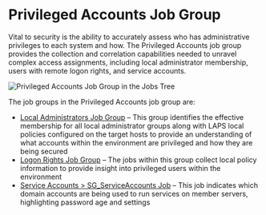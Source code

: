 # Privileged Accounts Job Group

Vital to security is the ability to accurately assess who has administrative privileges to each
system and how. The Privileged Accounts job group provides the collection and correlation
capabilities needed to unravel complex access assignments, including local administrator membership,
users with remote logon rights, and service accounts.

![Privileged Accounts Job Group in the Jobs Tree](/img/product_docs/accessanalyzer/11.6/solutions/windows/privilegedaccounts/jobstree.webp)

The job groups in the Privileged Accounts job group are:

- [Local Administrators Job Group](/docs/accessanalyzer/11.6/solutions/windows/privilegedaccounts/localadministrators/overview.md)
  – This group identifies the effective membership for all local administrator groups along with
  LAPS local policies configured on the target hosts to provide an understanding of what accounts
  within the environment are privileged and how they are being secured
- [Logon Rights Job Group](/docs/accessanalyzer/11.6/solutions/windows/privilegedaccounts/logonrights/overview.md)
  – The jobs within this group collect local policy information to provide insight into privileged
  users within the environment
- [Service Accounts > SG_ServiceAccounts Job](/docs/accessanalyzer/11.6/solutions/windows/privilegedaccounts/sg_serviceaccounts.md)
  – This job indicates which domain accounts are being used to run services on member servers,
  highlighting password age and settings
